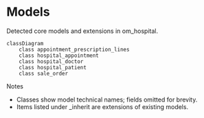 # Models

Detected core models and extensions in om_hospital.

```mermaid
classDiagram
    class appointment_prescription_lines
    class hospital_appointment
    class hospital_doctor
    class hospital_patient
    class sale_order
```

Notes
- Classes show model technical names; fields omitted for brevity.
- Items listed under _inherit are extensions of existing models.
